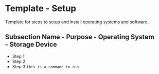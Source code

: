 <!-- ======================================== template-setup.md Start ======================================== -->


<!-- ------------------------------ Intro Start ------------------------------ -->

# Template - Setup

Template for steps to setup and install operating systems and software.

<!-- ------------------------------ Intro End ------------------------------ -->


<!-- ------------------------------ Overview Start ------------------------------ -->

<!-- ------------------------------ Overview End ------------------------------ -->


<!-- ------------------------------ Section Start ------------------------------ -->

## Subsection Name - Purpose - Operating System - Storage Device

* Step 1
* Step 2
* Step 3 `this is a command to run`

<!-- ------------------------------ Section End ------------------------------ -->


<!-- ------------------------------ Outro Start ------------------------------ -->

<!-- ------------------------------ Outro End ------------------------------ -->


<!-- ======================================== template-setup.md End ======================================== -->
